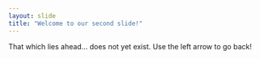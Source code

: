 ```yaml
---
layout: slide
title: "Welcome to our second slide!"
---
```

That which lies ahead... does not yet exist.
Use the left arrow to go back!
